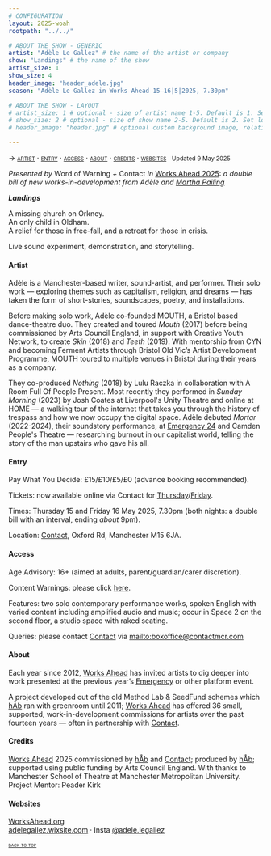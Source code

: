 ```yaml
---
# CONFIGURATION
layout: 2025-woah
rootpath: "../../"

# ABOUT THE SHOW - GENERIC
artist: "Adèle Le Gallez" # the name of the artist or company
show: "Landings" # the name of the show
artist_size: 1
show_size: 4
header_image: "header_adele.jpg"
season: "Adèle Le Gallez in Works Ahead 15–16|5|2025, 7.30pm"

# ABOUT THE SHOW - LAYOUT
# artist_size: 1 # optional - size of artist name 1-5. Default is 1. Set longer names to lower values
# show_size: 2 # optional - size of show name 2-5. Default is 2. Set longer names to lower values
# header_image: "header.jpg" # optional custom background image, relative to current page

---
```

<span style='font-variant: small-caps'>→ [artist](/current/2025-worksahead/legallez/#artist) · [entry](/current/2025-worksahead/legallez/#entry) · [access](/current/2025-worksahead/legallez/#access) · [about](/current/2025-worksahead/legallez/#about) · [credits](/current/2025-worksahead/legallez/#credits) · [websites](/current/2025-worksahead/legallez/#websites)</span>&ensp; <small>Updated 9 May 2025</small>        
        
*Presented by* Word of Warning *+* Contact *in* [Works Ahead 2025](/current/2025-worksahead): *a double bill of new works-in-development from Adèle and [Martha Pailing](/current/2025-worksahead/pailing)*        
        
***Landings***         
            
A missing church on Orkney.<br>An only child in Oldham.<br>A relief for those in free-fall, and a retreat for those in crisis.         
         
Live sound experiment, demonstration, and storytelling.          
         
#### Artist         
Adèle is a Manchester-based writer, sound-artist, and performer. Their solo work — exploring themes such as capitalism, religion, and dreams — has taken the form of short-stories, soundscapes, poetry, and installations.         
         
Before making solo work, Adèle co-founded MOUTH, a Bristol based dance-theatre duo. They created and toured *Mouth* (2017) before being commissioned by Arts Council England, in support with Creative Youth Network, to create *Skin* (2018) and *Teeth* (2019). With mentorship from CYN and becoming Ferment Artists through Bristol Old Vic’s Artist Development Programme, MOUTH toured to multiple venues in Bristol during their years as a company.         
         
They co-produced *Nothing* (2018) by Lulu Raczka in collaboration with A Room Full Of People Present. Most recently they performed in *Sunday Morning* (2023) by Josh Coates at Liverpool's Unity Theatre and online at HOME — a walking tour of the internet that takes you through the history of trespass and how we now occupy the digital space. Adèle debuted *Mortar* (2022-2024), their soundstory performance, at [Emergency 24](/archive/2024-emergency/evening) and Camden People's Theatre — researching burnout in our capitalist world, telling the story of the man upstairs who gave his all.         
          
#### Entry         
Pay What You Decide: £15/£10/£5/£0 (advance booking recommended).        
         
Tickets: now available online via Contact for <a href="https://contactmcr.com/book/instance/359758" target="_blank">Thursday</a>/<a href="https://contactmcr.com/book/instance/359759" target="_blank">Friday</a>.         
         
Times: Thursday 15 and Friday 16 May 2025, 7.30pm (both nights: a double bill with an interval, ending *about* 9pm).         
             
Location: <a href="https://contactmcr.com/visit/getting-here" target="_blank">Contact</a>, Oxford Rd, Manchester M15 6JA.         
        
#### Access         
Age Advisory: 16+ (aimed at adults, parent/guardian/carer discretion).         
         
Content Warnings: please click [here](/warnings).         
        
Features: two solo contemporary performance works, spoken English with varied content including amplified audio and music; occur in Space 2 on the second floor, a studio space with raked seating.          
         
Queries: please contact <a href="https://contactmcr.com/visit/access" target="_blank">Contact</a> via <mailto:boxoffice@contactmcr.com>        
         
#### About           
Each year since 2012, [Works Ahead](/hab/worksahead) has invited artists to dig deeper into work presented at the previous year’s [Emergency](/hab/emergency) or other platform event.          
        
A project developed out of the old Method Lab & SeedFund schemes which [hÅb](/hab) ran with greenroom until 2011; [Works Ahead](/hab/worksahead) has offered 36 small, supported, work-in-development commissions for artists over the past fourteen years — often in partnership with <a href="https://contactmcr.com" target="_blank">Contact</a>.         
         
#### Credits         
[Works Ahead](/hab/worksahead) 2025 commissioned by [hÅb](/hab) and <a href="https://contactmcr.com" target="_blank">Contact</a>; produced by [hÅb](/hab); supported using public funding by Arts Council England. With thanks to Manchester School of Theatre at Manchester Metropolitan University.<br>Project Mentor: Peader Kirk        
         
#### Websites          
<a href="http://worksahead.org" target="_blank">WorksAhead.org</a><br><a href="https://adelegallez.wixsite.com/portfolio" target="_blank">adelegallez.wixsite.com</a> · Insta <a href="https://instagram.com/adele.legallez" target="_blank">@adele.legallez</a>        
        
<small><span style='font-variant: small-caps'>[back to top](/current/2025-worksahead/legallez)</span></small>
